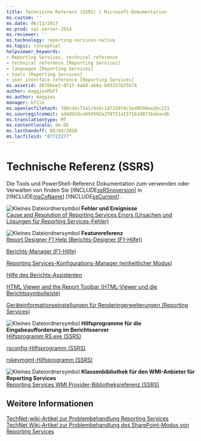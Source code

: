 ```yaml
---
title: Technische Referenz (SSRS) | Microsoft-Dokumentation
ms.custom: ''
ms.date: 06/13/2017
ms.prod: sql-server-2014
ms.reviewer: ''
ms.technology: reporting-services-native
ms.topic: conceptual
helpviewer_keywords:
- Reporting Services, technical reference
- technical reference [Reporting Services]
- languages [Reporting Services]
- tools [Reporting Services]
- user interface reference [Reporting Services]
ms.assetid: 4876bee2-071f-4a8d-ab8a-b03337625b74
author: maggiesMSFT
ms.author: maggies
manager: kfile
ms.openlocfilehash: 780cd4c71a1c945c1d7259f4c5ed9598ee2bc221
ms.sourcegitcommit: ad4d92dce894592a259721a1571b1d8736abacdb
ms.translationtype: MT
ms.contentlocale: de-DE
ms.lasthandoff: 08/04/2020
ms.locfileid: "87723277"
---
```

# <a name="technical-reference-ssrs"></a>Technische Referenz (SSRS)
  Die Tools und PowerShell-Referenz Dokumentation zum verwenden oder Verwalten von finden Sie [!INCLUDE[ssRSnoversion](../includes/ssrsnoversion-md.md)] in [!INCLUDE[msCoName](../includes/msconame-md.md)] [!INCLUDE[ssCurrent](../includes/sscurrent-md.md)] .  
  
 ![Kleines Dateiordnersymbol](../../2014/integration-services/media/filefolder-small.gif "Kleines Dateiordnersymbol") **Fehler und Ereignisse**  
 [Cause and Resolution of Reporting Services Errors (Ursachen und Lösungen für Reporting Services-Fehler)](troubleshooting/cause-and-resolution-of-reporting-services-errors.md)  
  
 ![Kleines Dateiordnersymbol](../../2014/integration-services/media/filefolder-small.gif "Kleines Dateiordnersymbol") **Featurereferenz**  
 [Report Designer F1 Help (Berichts-Designer (F1-Hilfe))](tools/report-designer-f1-help.md)  
  
 [Berichts-Manager (F1-Hilfe)](../../2014/reporting-services/report-manager-f1-help.md)  
  
 [Reporting Services-Konfigurations-Manager &#40;einheitlicher Modus&#41;](../sql-server/install/reporting-services-configuration-manager-native-mode.md)  
  
 [Hilfe des Berichts-Assistenten](../../2014/reporting-services/report-wizard-help.md)  
  
 [HTML Viewer and the Report Toolbar (HTML-Viewer und die Berichtssymbolleiste)](html-viewer-and-the-report-toolbar.md)  
  
 [Geräteinformationseinstellungen für Renderingerweiterungen &#40;Reporting Services&#41;](device-information-settings-for-rendering-extensions-reporting-services.md)  
  
 ![Kleines Dateiordnersymbol](../../2014/integration-services/media/filefolder-small.gif "Kleines Dateiordnersymbol") **Hilfsprogramme für die Eingabeaufforderung im Berichtsserver**  
 [Hilfsprogramm RS.exe (SSRS)](tools/rs-exe-utility-ssrs.md)  
  
 [rsconfig-Hilfsprogramm (SSRS)](tools/rsconfig-utility-ssrs.md)  
  
 [rskeymgmt-Hilfsprogramm &#40;SSRS&#41;](tools/rskeymgmt-utility-ssrs.md)  
  
 ![Kleines Dateiordnersymbol](../../2014/integration-services/media/filefolder-small.gif "Kleines Dateiordnersymbol") **Klassenbibliothek für den WMI-Anbieter für Reporting Services**  
 [Reporting Services WMI Provider-Bibliotheksreferenz (SSRS)](wmi-provider-library-reference/reporting-services-wmi-provider-library-reference-ssrs.md)  
  
## <a name="see-also"></a>Weitere Informationen  
 [TechNet-wiki-Artikel zur Problembehandlung Reporting Services](https://go.microsoft.com/fwlink/?LinkID=209153)   
 [TechNet Wiki-Artikel zur Problembehandlung des SharePoint-Modus von Reporting Services](https://go.microsoft.com/fwlink/?LinkID=209158)  
  
  
